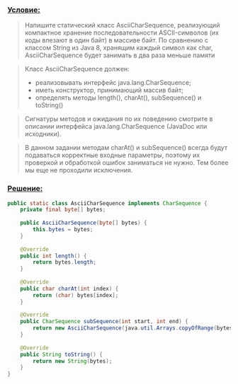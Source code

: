 [//]: # (3.5.6)
### [Условие:]()

>Напишите статический класс AsciiCharSequence, реализующий компактное хранение последовательности 
ASCII-символов (их коды влезают в один байт) в массиве байт. По сравнению с классом String из Java 8, 
хранящим каждый символ как char, AsciiCharSequence будет занимать в два раза меньше памяти

>Класс AsciiCharSequence должен:
>
>- реализовывать интерфейс java.lang.CharSequence;  
>- иметь конструктор, принимающий массив байт;  
>- определять методы length(), charAt(), subSequence() и toString()

>Сигнатуры методов и ожидания по их поведению смотрите в описании интерфейса 
java.lang.CharSequence (JavaDoc или исходники).

>В данном задании методам charAt() и subSequence() всегда будут подаваться корректные 
входные параметры, поэтому их проверкой и обработкой ошибок заниматься не нужно. Тем более мы еще не проходили исключения.

### [Решение:]()
```java
public static class AsciiCharSequence implements CharSequence {
    private final byte[] bytes;
    
    public AsciiCharSequence(byte[] bytes) {
        this.bytes = bytes;
    }
    
    @Override
    public int length() {
        return bytes.length;
    }
    
    @Override
    public char charAt(int index) {
        return (char) bytes[index];
    }
    
    @Override
    public CharSequence subSequence(int start, int end) {
        return new AsciiCharSequence(java.util.Arrays.copyOfRange(bytes, start, end));
    }
    
    @Override
    public String toString() {
        return new String(bytes);
    }
}
```
